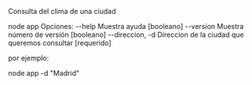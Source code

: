 Consulta del clima de una ciudad 

node app
Opciones:
  --help           Muestra ayuda                                      [booleano]
  --version        Muestra número de versión                          [booleano]
  --direccion, -d  Direccion de la ciudad que queremos consultar     [requerido]

por ejemplo:

node app -d "Madrid"